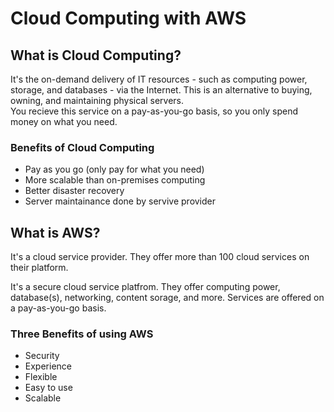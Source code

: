 # Cloud Computing with AWS

## What is Cloud Computing?
It's the on-demand delivery of IT resources - such as computing power, storage, and databases - via the Internet. This is an alternative to buying, owning, and maintaining physical servers.  
You recieve this service on a pay-as-you-go basis, so you only spend money on what you need.  


### Benefits of Cloud Computing
- Pay as you go (only pay for what you need)
- More scalable than on-premises computing
- Better disaster recovery
- Server maintainance done by servive provider


## What is AWS?
It's a cloud service provider. They offer more than 100 cloud services on their platform.

It's a secure cloud service platfrom. They offer computing power, database(s), networking, content sorage, and more. Services are offered on a pay-as-you-go basis.

### Three Benefits of using AWS
- Security
- Experience
- Flexible
- Easy to use
- Scalable